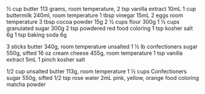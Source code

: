 ½ cup butter 113 grams, room temperature,
2 tsp vanilla extract 10mL
1 cup buttermilk 240ml, room temperature
1 tbsp vinegar 15mL
2 eggs room temperature
3 tbsp cocoa powder 15g
2 ½ cups flour 300g
1 ½ cups granulated sugar 300g
2 tsp powdered red food coloring
1 tsp kosher salt 6g
1 tsp baking soda 6g

3 sticks butter 340g, room temperature unsalted
1 ½ lb confectioners sugar 550g, sifted
16 oz cream cheese 455g, room temperature
1 tsp vanilla extract 5mL
1 pinch kosher salt

1/2 cup unsalted butter 113g, room temperature
1 ½ cups Confectioners sugar 550g, sifted
1/2 tsp rose water 2mL
pink, yellow, orange food coloring
matcha powder